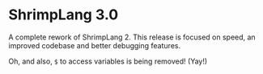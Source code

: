 # ShrimpLang 3.0

A complete rework of ShrimpLang 2. This release is focused on speed, an improved codebase and better debugging features.

Oh, and also, `$` to access variables is being removed! (Yay!)